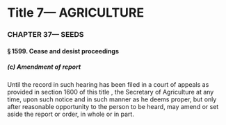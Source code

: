 
# Title 7— AGRICULTURE
### CHAPTER 37— SEEDS
#### § 1599. Cease and desist proceedings
##### (c) Amendment of report

Until the record in such hearing has been filed in a court of appeals as provided in section 1600 of this title , the Secretary of Agriculture at any time, upon such notice and in such manner as he deems proper, but only after reasonable opportunity to the person to be heard, may amend or set aside the report or order, in whole or in part.
